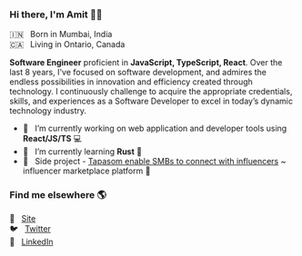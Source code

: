 ### Hi there, I'm Amit 👋🏽

🇮🇳  &nbsp; Born in Mumbai, India <br>
🇨🇦  &nbsp; Living in Ontario, Canada

**Software Engineer** proficient in **JavaScript, TypeScript, React**. Over the last 8 years, I've focused on software development, and admires the endless possibilities in innovation and efficiency created through technology. I continuously challenge to acquire the appropriate credentials, skills, and experiences as a Software Developer to excel in today’s dynamic technology industry.  

- 🔭  &nbsp; I’m currently working on web application and developer tools using **React/JS/TS** 💻
- 🌱  &nbsp; I’m currently learning **Rust** 🦀 
- 💼  &nbsp; Side project - [Tapasom enable SMBs to connect with influencers](https://tapasom.com) ~ influencer marketplace platform 🔱

### Find me elsewhere 🌎

🚀  &nbsp; [Site](https://tapasom.ai/amit) <br>
🐦  &nbsp; [Twitter](https://twitter.com/amit_mirgal/) <br>
💼  &nbsp; [LinkedIn](https://www.linkedin.com/in/amit-mirgal/)
